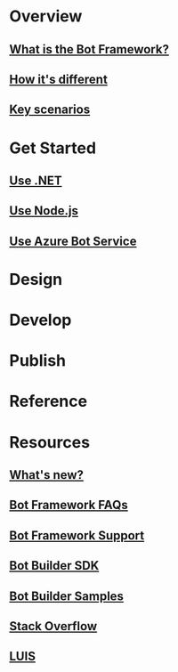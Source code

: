 # Overview
## [What is the Bot Framework?](bot-framework-what-is-bot-framework.md)
## [How it's different](bot-framework-benefits.md)
## [Key scenarios](bot-framework-scenarios.md)
# Get Started
## [Use .NET](bot-framework-dotnet-getstarted.md)
## [Use Node.js](bot-framework-nodejs-getstarted.md)
## [Use Azure Bot Service](bot-framework-azure-getstarted.md)
# Design
# Develop
# Publish
# Reference
# Resources
## [What's new?](bot-framework-whats-new.md)
## [Bot Framework FAQs](bot-framework-faq.md)
## [Bot Framework Support](bot-framework-support.md)
## [Bot Builder SDK](https://github.com/Microsoft/BotBuilder)
## [Bot Builder Samples](https://github.com/Microsoft/BotBuilder-Samples)
## [Stack Overflow](http://stackoverflow.com/questions/tagged/botframework)
## [LUIS](https://www.luis.ai/Help)

